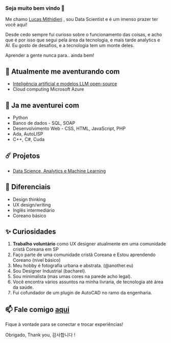 ### Seja muito bem vindo 👋

Me chamo [Lucas Mithidieri](https://www.linkedin.com/in/lucas-mithidieri-pires/) , sou Data Scientist e é um imenso prazer ter você aqui!

Desde cedo sempre fui curioso sobre o funcionamento das coisas, e acho que é por isso que segui pela área da tecnologia, e mais tarde analytics e AI. Eu gosto de desafios, e a tecnologia tem um monte deles. 

Aprender a gente nunca para.. ainda bem!

## 🚀 Atualmente me aventurando com
* [Inteligência artificial e modelos LLM open-source](https://github.com/lucas-mithidieri/langchain/tree/main)
* Cloud computing Microsoft Azure

## 🦉 Ja me aventurei com
* Python
* Banco de dados - SQL, SOAP
* Desenvolvimento Web - CSS, HTML, JavaScript, PHP
* Ada, AutoLISP
* C++, C#, Cuda

## ☄️ Projetos
* [Data Science, Analytics e Machine Learning](https://github.com/lucas-mithidieri/projetos)

## 💎 Diferenciais
* Design thinking
* UX design/writing
* Inglês intermediário
* Coreano básico

## ✨ Curiosidades
1. __Trabalho voluntário__ como UX designer atualmente em uma comunidade cristã Coreana em SP
2. Faço parte de uma comunidade cristã Coreana e Estou aprendendo Coreano (nível básico)
3. Meu hobby é fotografia urbana e abstrata. (@another.eu)
4. Sou Designer Industrial (bacharel).
5. Sou minimalista (mas umas cores na parede acho legal).
6. Você encontra vários assuntos na minha livraria, de tecnologia até área da saúde.
7. Fui cofundador de um plugin de AutoCAD no ramo da engenharia.

## 📫 Fale comigo [aqui](https://www.linkedin.com/in/lucas-mithidieri-pires/) 
Fique à vontade para se conectar e trocar experiências! 

Obrigado, Thank you, 감사합니다 !
<!--
**lucas-mithidieri/lucas-mithidieri** is a ✨ _special_ ✨ repository because its `README.md` (this file) appears on your GitHub profile.
-->
